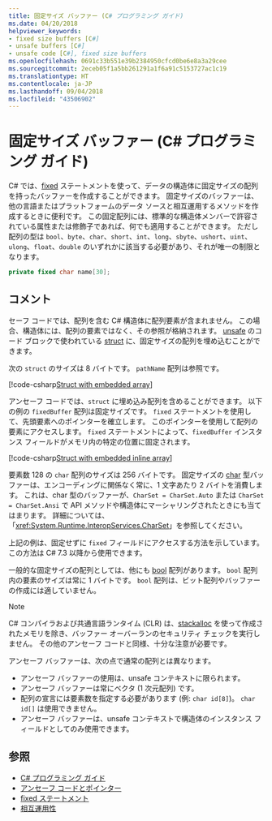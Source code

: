 ```yaml
---
title: 固定サイズ バッファー (C# プログラミング ガイド)
ms.date: 04/20/2018
helpviewer_keywords:
- fixed size buffers [C#]
- unsafe buffers [C#]
- unsafe code [C#], fixed size buffers
ms.openlocfilehash: 0691c33b551e39b2384950cfcd0be6e8a3a29cee
ms.sourcegitcommit: 2eceb05f1a5bb261291a1f6a91c5153727ac1c19
ms.translationtype: HT
ms.contentlocale: ja-JP
ms.lasthandoff: 09/04/2018
ms.locfileid: "43506902"
---
```

# <a name="fixed-size-buffers-c-programming-guide"></a>固定サイズ バッファー (C# プログラミング ガイド)

C# では、[fixed](../../language-reference/keywords/fixed-statement.md) ステートメントを使って、データの構造体に固定サイズの配列を持ったバッファーを作成することができます。 固定サイズのバッファーは、他の言語またはプラットフォームのデータ ソースと相互運用するメソッドを作成するときに便利です。 この固定配列には、標準的な構造体メンバーで許容されている属性または修飾子であれば、何でも適用することができます。 ただし配列の型は `bool`、`byte`、`char`、`short`、`int`、`long`、`sbyte`、`ushort`、`uint`、`ulong`、`float`、`double` のいずれかに該当する必要があり、それが唯一の制限となります。

```csharp
private fixed char name[30];
```

## <a name="remarks"></a>コメント

セーフ コードでは、配列を含む C# 構造体に配列要素が含まれません。 この場合、構造体には、配列の要素ではなく、その参照が格納されます。 [unsafe](../../language-reference/keywords/unsafe.md) のコード ブロックで使われている [struct](../../language-reference/keywords/struct.md) に、固定サイズの配列を埋め込むことができます。

次の `struct` のサイズは 8 バイトです。 `pathName` 配列は参照です。

[!code-csharp[Struct with embedded array](../../../../samples/snippets/csharp/keywords/FixedKeywordExamples.cs#6)]

アンセーフ コードでは、`struct` に埋め込み配列を含めることができます。 以下の例の `fixedBuffer` 配列は固定サイズです。 `fixed` ステートメントを使用して、先頭要素へのポインターを確立します。 このポインターを使用して配列の要素にアクセスします。 `fixed` ステートメントによって、`fixedBuffer` インスタンス フィールドがメモリ内の特定の位置に固定されます。

[!code-csharp[Struct with embedded inline array](../../../../samples/snippets/csharp/keywords/FixedKeywordExamples.cs#7)]

要素数 128 の `char` 配列のサイズは 256 バイトです。 固定サイズの [char](../../language-reference/keywords/char.md) 型バッファーは、エンコーディングに関係なく常に、1 文字あたり 2 バイトを消費します。 これは、char 型のバッファーが、`CharSet = CharSet.Auto` または `CharSet = CharSet.Ansi` で API メソッドや構造体にマーシャリングされたときにも当てはまります。 詳細については、「<xref:System.Runtime.InteropServices.CharSet>」を参照してください。

上記の例は、固定せずに `fixed` フィールドにアクセスする方法を示しています。この方法は C# 7.3 以降から使用できます。

一般的な固定サイズの配列としては、他にも [bool](../../language-reference/keywords/bool.md) 配列があります。 `bool` 配列内の要素のサイズは常に 1 バイトです。 `bool` 配列は、ビット配列やバッファーの作成には適していません。

> [!NOTE]
> C# コンパイラおよび共通言語ランタイム (CLR) は、[stackalloc](../../language-reference/keywords/stackalloc.md) を使って作成されたメモリを除き、バッファー オーバーランのセキュリティ チェックを実行しません。 その他のアンセーフ コードと同様、十分な注意が必要です。

アンセーフ バッファーは、次の点で通常の配列とは異なります。

- アンセーフ バッファーの使用は、unsafe コンテキストに限られます。
- アンセーフ バッファーは常にベクタ (1 次元配列) です。
- 配列の宣言には要素数を指定する必要があります (例: `char id[8]`)。 `char id[]` は使用できません。
- アンセーフ バッファーは、unsafe コンテキストで構造体のインスタンス フィールドとしてのみ使用できます。

## <a name="see-also"></a>参照

- [C# プログラミング ガイド](../index.md)  
- [アンセーフ コードとポインター](index.md)  
- [fixed ステートメント](../../language-reference/keywords/fixed-statement.md)  
- [相互運用性](../interop/index.md)
